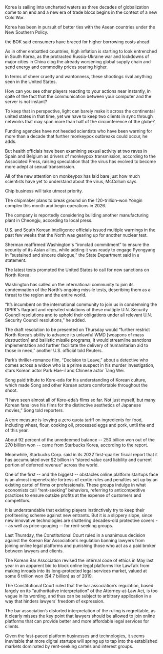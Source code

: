 Korea is sailing into uncharted waters as three decades of globalization come to an end and a new era of trade blocs begins in the context of a new Cold War.

Korea has been in pursuit of better ties with the Asean countries under the New Southern Policy.

the BOK said consumers have braced for higher borrowing costs ahead

As in other embattled countries, high inflation is starting to look entrenched in South Korea, as the protracted Russia-Ukraine war and lockdowns of major cities in China clog the already worsening global supply chain and send energy and commodity prices soaring higher.

In terms of sheer cruelty and wantonness, these shootings rival anything seen in the United States. 

How can you see other players reacting to your actions near instantly, in spite of the fact that the communication between your computer and the server is not instant?

To keep that in perspective, light can barely make it across the continental united states in that time, yet we have to keep two clients in sync through networks that may span more than half of the circumference of the globe?

Funding agencies have not heeded scientists who have been warning for more than a decade that further monkeypox outbreaks could occur, he adds.

But health officials have been examining sexual activity at two raves in Spain and Belgium as drivers of monkeypox transmission, according to the Associated Press, raising speculation that the virus has evolved to become more adept at sexual transmission.

All of the new attention on monkeypox has laid bare just how much scientists have yet to understand about the virus, McCollum says.

Chip business will take utmost priority.

The chipmaker plans to break ground on the 120-trillion-won Yongin complex this month and begin operations in 2026.

The company is reportedly considering building another manufacturing plant in Cheongju, according to local press.

U.S. and South Korean intelligence officials issued multiple warnings in the past few weeks that the North was gearing up for another nuclear test.

Sherman reaffirmed Washington's “ironclad commitment” to ensure the security of its Asian allies, while adding it was ready to engage Pyongyang in “sustained and sincere dialogue,” the State Department said in a statement.

The latest tests prompted the United States to call for new sanctions on North Korea.

Washington has called on the international community to join its condemnation of the North’s ongoing missile tests, describing them as a threat to the region and the entire world.

“It’s incumbent on the international community to join us in condemning the DPRK's flagrant and repeated violations of these multiple U.N. Security Council resolutions and to uphold their obligations under all relevant U.N. Security Council resolutions,” he added.

The draft resolution to be presented on Thursday would “further restrict North Korea’s ability to advance its unlawful WMD [weapons of mass destruction] and ballistic missile programs, it would streamline sanctions implementation and further facilitate the delivery of humanitarian aid to those in need,” another U.S. official told Reuters.

Park’s thriller-romance film, “Decision to Leave,” about a detective who comes across a widow who is a prime suspect in his murder investigation, stars Korean actor Park Hae-il and Chinese actor Tang Wei.

Song paid tribute to Kore-eda for his understanding of Korean culture, which made Song and other Korean actors comfortable throughout the shoot.

“I have seen almost all of Kore-eda’s films so far. Not just myself, but many Korean fans love his films for the distinctive aesthetics of Japanese movies,” Song told reporters.

A core measure is levying a zero quota tariff on ingredients for food, including wheat, flour, cooking oil, processed eggs and pork, until the end of this year.

About 92 percent of the unredeemed balance -- 250 billion won out of the 270 billion won -- came from Starbucks Korea, according to the report.

Meanwhile, Starbucks Corp. said in its 2022 first-quarter fiscal report that it has accumulated over $2 billion in “stored value card liability and current portion of deferred revenue” across the world.

One of the first -- and the biggest -- obstacles online platform startups face is an almost impenetrable fortress of exotic rules and penalties set up by an existing cartel of firms or professionals. These groups indulge in what economists call “rent-seeking” behaviors, referring to anticompetitive practices to ensure outsize profits at the expense of customers and competitors.

It is understandable that existing players instinctively try to keep their profiteering scheme against new entrants. But it is a slippery slope, since new innovative technologies are shattering decades-old protective covers -- as well as price-gouging -- for rent-seeking groups.

Last Thursday, the Constitutional Court ruled in a unanimous decision against the Korean Bar Association’s regulation banning lawyers from joining online legal platforms and punishing those who act as a paid broker between lawyers and clients.

The Korean Bar Association revised the internal code of ethics in May last year in an apparent bid to block online legal platforms like LawTalk from making inroads into its long-protected legal services market, valued at some 6 trillion won ($4.7 billion) as of 2019.

The Constitutional Court ruled that the bar association’s regulation, based largely on its “authoritative interpretation” of the Attorney-at-Law Act, is too vague in its wording, and thus can be subject to arbitrary application in a way that hinders lawyers’ freedom of expression.

The bar association’s distorted interpretation of the ruling is regrettable, as it clearly misses the key point that lawyers should be allowed to join online platforms that can provide better and more affordable legal services for clients.

Given the fast-paced platform businesses and technologies, it seems inevitable that more digital startups will spring up to tap into the established markets dominated by rent-seeking cartels and interest groups.

